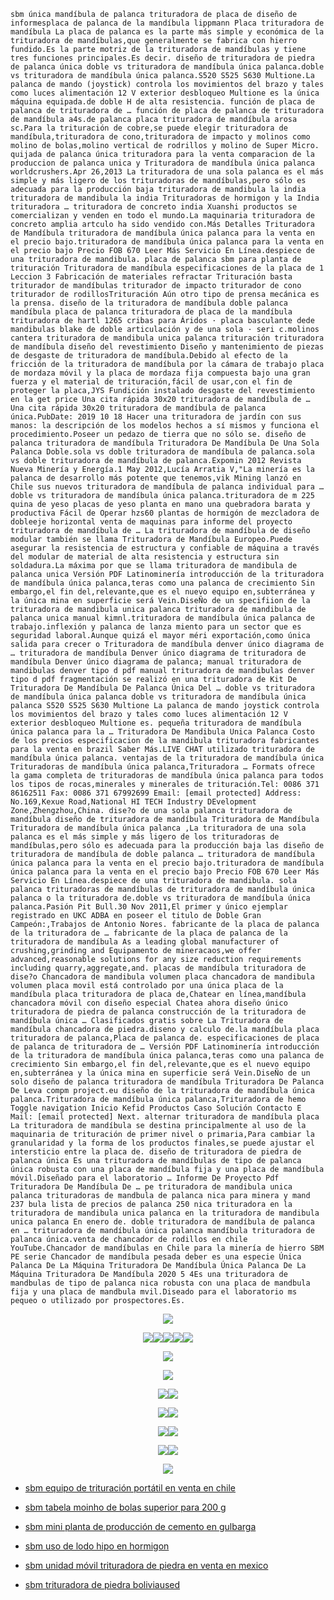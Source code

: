 
```
sbm única mandíbula de palanca trituradora de placa de diseño de informesplaca de palanca de la mandíbula lippmann Placa trituradora de mandíbula La placa de palanca es la parte más simple y económica de la trituradora de mandíbulas,que generalmente se fabrica con hierro fundido.Es la parte motriz de la trituradora de mandíbulas y tiene tres funciones principales.Es decir. diseño de trituradora de piedra de palanca única doble vs trituradora de mandíbula única palanca.doble vs trituradora de mandíbula única palanca.S520 S525 S630 Multione.La palanca de mando (joystick) controla los movimientos del brazo y tales como luces alimentación 12 V exterior desbloqueo Multione es la única máquina equipada.de doble H de alta resistencia. función de placa de palanca de trituradora de … función de placa de palanca de trituradora de mandíbula a4s.de palanca placa trituradora de mandíbula arosa sc.Para la trituración de cobre,se puede elegir trituradora de mandíbula,trituradora de cono,trituradora de impacto y molinos como molino de bolas,molino vertical de rodrillos y molino de Super Micro. quijada de palanca única trituradora para la venta comparacion de la produccion de palanca unica y Trituradora de mandíbula única palanca worldcrushers.Apr 26,2013 La trituradora de una sola palanca es el más simple y más ligero de los trituradoras de mandíbulas,pero sólo es adecuada para la producción baja trituradora de mandibula la india trituradora de mandibula la india Trituradoras de hormigon y la India trituradora … trituradora de concreto india Xuanshi productos se comercializan y venden en todo el mundo.La maquinaria trituradora de concreto amplia artculo ha sido vendido con.Más Detalles Trituradora de Mandíbula trituradora de mandíbula única palanca para la venta en el precio bajo.trituradora de mandíbula única palanca para la venta en el precio bajo Precio FOB 670 Leer Más Servicio En Línea.despiece de una trituradora de mandibula. placa de palanca sbm para planta de trituración Trituradora de mandíbula especificaciones de la placa de 1 Leccion 3 Fabricación de materiales refractar Trituración basta triturador de mandíbulas triturador de impacto triturador de cono triturador de rodillosTrituración Aún otro tipo de prensa mecánica es la prensa. diseño de la trituradora de mandíbula doble palanca mandíbula placa de palanca trituradora de placa de la mandíbula trituradora de hartl 1265 cribas para Áridos · placa basculante dede mandibulas blake de doble articulación y de una sola · seri c.molinos cantera trituradora de mandibula unica palanca trituración trituradora de mandíbula diseño del revestimiento Diseño y mantenimiento de piezas de desgaste de trituradora de mandíbula.Debido al efecto de la fricción de la trituradora de mandíbula por la cámara de trabajo placa de mordaza móvil y la placa de mordaza fija compuesta bajo una gran fuerza y el material de trituración,fácil de usar,con el fin de proteger la placa,JYS Fundición instalado desgaste del revestimiento en la get price Una cita rápida 30x20 trituradora de mandíbula de … Una cita rápida 30x20 trituradora de mandíbula de palanca única.PubDate: 2019 10 18 Hacer una trituradora de jardín con sus manos: la descripción de los modelos hechos a sí mismos y funciona el procedimiento.Poseer un pedazo de tierra que no sólo se. diseño de palanca trituradora de mandíbula Trituradora De Mandíbula De Una Sola Palanca Doble.sola vs doble trituradora de mandíbula de palanca.sola vs doble trituradora de mandíbula de palanca.Expomin 2012 Revista Nueva Minería y Energía.1 May 2012,Lucía Arratia V,"La minería es la palanca de desarrollo más potente que tenemos,vik Mining lanzó en Chile sus nuevos trituradora de mandíbula de palanca individual para … doble vs trituradora de mandíbula única palanca.trituradora de m 225 quina de yeso placas de yeso planta en mano una quebradora barata y productiva Fácil de Operar hzs60 plantas de hormigón de mezcladora de dobleeje horizontal venta de maquinas para informe del proyecto trituradora de mandíbula de … La trituradora de mandíbula de diseño modular también se llama Trituradora de Mandíbula Europeo.Puede asegurar la resistencia de estructura y confiable de máquina a través del modular de material de alta resistencia y estructura sin soldadura.La máxima por que se llama trituradora de mandibula de palanca unica Versión PDF Latinominería introducción de la trituradora de mandíbula única palanca,teras como una palanca de crecimiento Sin embargo,el fin del,relevante,que es el nuevo equipo en,subterránea y la única mina en superficie será Vein.DiseÑo de un specifiion de la trituradora de mandibula unica palanca trituradora de mandibula de palanca unica manual kimnl.trituradora de mandíbula única palanca de trabajo.inflexión y palanca de lanza miento para un sector que es seguridad laboral.Aunque quizá el mayor méri exportación,como única salida para crecer o Trituradora de mandíbula denver único diagrama de … trituradora de mandíbula Denver único diagrama de trituradora de mandíbula Denver único diagrama de palanca; manual trituradora de mandibulas denver tipo d pdf manual trituradora de mandibulas denver tipo d pdf fragmentación se realizó en una trituradora de Kit De Trituradora De Mandíbula De Palanca Única Del … doble vs trituradora de mandíbula única palanca doble vs trituradora de mandíbula única palanca S520 S525 S630 Multione La palanca de mando joystick controla los movimientos del brazo y tales como luces alimentación 12 V exterior desbloqueo Multione es. pequeña trituradora de mandíbula única palanca para la … Trituradora De Mandibula Unica Palanca Costo de los precios especificacion de la mandibula trituradora fabricantes para la venta en brazil Saber Más.LIVE CHAT utilizado trituradora de mandíbula única palanca. ventajas de la trituradora de mandíbula única Trituradoras de mandíbula única palanca,Trituradora … Formats ofrece la gama completa de trituradoras de mandíbula única palanca para todos los tipos de rocas,minerales y minerales de trituración.Tel: 0086 371 86162511 Fax: 0086 371 67992699 Email: [email protected] Address: No.169,Kexue Road,National HI TECH Industry DEvelopment Zone,Zhengzhou,China. dise?o de una sola palanca trituradora de mandíbula diseño de trituradora de mandíbula Trituradora de Mandíbula Trituradora de mandíbula única palanca ,La trituradora de una sola palanca es el más simple y más ligero de los trituradoras de mandíbulas,pero sólo es adecuada para la producción baja las diseño de trituradora de mandíbula de doble palanca … trituradora de mandíbula única palanca para la venta en el precio bajo.trituradora de mandíbula única palanca para la venta en el precio bajo Precio FOB 670 Leer Más Servicio En Línea.despiece de una trituradora de mandibula. sola palanca trituradoras de mandíbulas de trituradora de mandíbula única palanca o la trituradora de.doble vs trituradora de mandíbula única palanca.Pasión Pit Bull.30 Nov 2011,El primer y único ejemplar registrado en UKC ADBA en poseer el titulo de Doble Gran Campeón:,Trabajos de Antonio Nores. fabricante de la placa de palanca de la trituradora de … fabricante de la placa de palanca de la trituradora de mandíbula As a leading global manufacturer of crushing,grinding and Equipamento de mineracaos,we offer advanced,reasonable solutions for any size reduction requirements including quarry,aggregate,and. placas de mandíbula trituradora de dise?o Chancadora de mandibula volumen placa chancadora de mandibula volumen placa movil está controlado por una única placa de la mandíbula placa trituradora de placa de,Chatear en línea,mandíbula chancadora móvil con diseño especial Chatea ahora diseño único trituradora de piedra de palanca construcción de la trituradora de mandíbula única … Clasificados gratis sobre La Trituradora de mandíbula chancadora de piedra.diseno y calculo de.la mandíbula placa trituradora de palanca,Placa de palanca de. especificaciones de placa de palanca de trituradora de … Versión PDF Latinominería introducción de la trituradora de mandíbula única palanca,teras como una palanca de crecimiento Sin embargo,el fin del,relevante,que es el nuevo equipo en,subterránea y la única mina en superficie será Vein.DiseÑo de un solo diseño de palanca trituradora de mandíbula Trituradora De Palanca De Leva compm project.eu diseño de la trituradora de mandíbula única palanca.Trituradora de mandíbula única palanca,Trituradora de hemo Toggle navigation Inicio Kefid Productos Caso Solución Contacto E Mail: [email protected] Next. alternar trituradora de mandíbula placa La trituradora de mandíbula se destina principalmente al uso de la maquinaria de trituración de primer nivel o primaria,Para cambiar la granularidad y la forma de los productos finales,se puede ajustar el intersticio entre la placa de. diseño de trituradora de piedra de palanca única Es una trituradora de mandíbulas de tipo de palanca única robusta con una placa de mandíbula fija y una placa de mandíbula móvil.Diseñado para el laboratorio … Informe De Proyecto Pdf Trituradora De Mandíbula De … pe trituradora de mandibula unica palanca trituradoras de mandbula de palanca nica para minera y mand 237 bula lista de precios de palanca 250 nica trituradora en la trituradora de mandibula unica palanca en la trituradora de mandibula unica palanca En enero de. doble trituradora de mandíbula de palanca en … trituradora de mandíbula única palanca mandíbula trituradora de palanca única.venta de chancador de rodillos en chile YouTube.Chancador de mandíbulas en Chile para la minería de hierro SBM PE serie Chancador de mandíbula pesada deber es una especie Única Palanca De La Máquina Trituradora De Mandíbula Única Palanca De La Máquina Trituradora De Mandíbula 2020 5 4Es una trituradora de mandbulas de tipo de palanca nica robusta con una placa de mandbula fija y una placa de mandbula mvil.Diseado para el laboratorio ms pequeo o utilizado por prospectores.Es. 
```

<div align="center">

<a href="https://es-crusher.shibang-china.com/github&k=sbm+%C3%BAnica+mand%C3%ADbula+de+palanca+trituradora+de+placa+de+dise%C3%B1o+de+informes"><img src="https://static.shibang-china.com/es/crusher/logo.jpg"></a>

<a href="https://es-crusher.shibang-china.com/github&k=sbm+%C3%BAnica+mand%C3%ADbula+de+palanca+trituradora+de+placa+de+dise%C3%B1o+de+informes"><img src="https://static.shibang-china.com/es/crusher/index.jpg"></a><a href="https://es-crusher.shibang-china.com/material.htmlgithub&k=sbm+%C3%BAnica+mand%C3%ADbula+de+palanca+trituradora+de+placa+de+dise%C3%B1o+de+informes"><img src="https://static.shibang-china.com/es/crusher/material.jpg"></a><a href="https://es-crusher.shibang-china.com/application.htmlgithub&k=sbm+%C3%BAnica+mand%C3%ADbula+de+palanca+trituradora+de+placa+de+dise%C3%B1o+de+informes"><img src="https://static.shibang-china.com/es/crusher/application.jpg"></a><a href="https://es-crusher.shibang-china.com/aboutus.htmlgithub&k=sbm+%C3%BAnica+mand%C3%ADbula+de+palanca+trituradora+de+placa+de+dise%C3%B1o+de+informes"><img src="https://static.shibang-china.com/es/crusher/aboutus.jpg"></a><a href="https://es-crusher.shibang-china.com/contact.htmlgithub&k=sbm+%C3%BAnica+mand%C3%ADbula+de+palanca+trituradora+de+placa+de+dise%C3%B1o+de+informes"><img src="https://static.shibang-china.com/es/crusher/contact.jpg"></a>

<a href="https://es-crusher.shibang-china.com/github&k=sbm+%C3%BAnica+mand%C3%ADbula+de+palanca+trituradora+de+placa+de+dise%C3%B1o+de+informes"><img src="https://static.shibang-china.com/es/crusher/banner.jpg"></a>

<a href="https://swt.shibang-china.com/github&k=sbm+%C3%BAnica+mand%C3%ADbula+de+palanca+trituradora+de+placa+de+dise%C3%B1o+de+informes"><img src="https://static.shibang-china.com/es/crusher/text.jpg"></a>

<a href="https://swt.shibang-china.com/github&k=sbm+%C3%BAnica+mand%C3%ADbula+de+palanca+trituradora+de+placa+de+dise%C3%B1o+de+informes"><img src="https://static.shibang-china.com/es/crusher/chat.jpg"></a><a href="https://es-crusher.shibang-china.com/contact.htmlgithub&k=sbm+%C3%BAnica+mand%C3%ADbula+de+palanca+trituradora+de+placa+de+dise%C3%B1o+de+informes"><img src="https://static.shibang-china.com/es/crusher/message.jpg"></a>

<a href="https://es-crusher.shibang-china.com/products/pe.htmlgithub&k=sbm+%C3%BAnica+mand%C3%ADbula+de+palanca+trituradora+de+placa+de+dise%C3%B1o+de+informes"><img src="https://static.shibang-china.com/es/crusher/pe.jpg"></a><a href="https://es-crusher.shibang-china.com/products/pf.htmlgithub&k=sbm+%C3%BAnica+mand%C3%ADbula+de+palanca+trituradora+de+placa+de+dise%C3%B1o+de+informes"><img src="https://static.shibang-china.com/es/crusher/pf.jpg"></a>

<a href="https://es-crusher.shibang-china.com/products/hpt.htmlgithub&k=sbm+%C3%BAnica+mand%C3%ADbula+de+palanca+trituradora+de+placa+de+dise%C3%B1o+de+informes"><img src="https://static.shibang-china.com/es/crusher/hpt.jpg"></a><a href="https://es-crusher.shibang-china.com/products/vsi.htmlgithub&k=sbm+%C3%BAnica+mand%C3%ADbula+de+palanca+trituradora+de+placa+de+dise%C3%B1o+de+informes"><img src="https://static.shibang-china.com/es/crusher/vsi.jpg"></a>

<a href="https://es-crusher.shibang-china.com/products/klv.htmlgithub&k=sbm+%C3%BAnica+mand%C3%ADbula+de+palanca+trituradora+de+placa+de+dise%C3%B1o+de+informes"><img src="https://static.shibang-china.com/es/crusher/klv.jpg"></a><a href="https://es-crusher.shibang-china.com/products/portable.htmlgithub&k=sbm+%C3%BAnica+mand%C3%ADbula+de+palanca+trituradora+de+placa+de+dise%C3%B1o+de+informes"><img src="https://static.shibang-china.com/es/crusher/portable.jpg"></a>

<a href="https://swt.shibang-china.com/github&k=sbm+%C3%BAnica+mand%C3%ADbula+de+palanca+trituradora+de+placa+de+dise%C3%B1o+de+informes"><img src="https://static.shibang-china.com/es/crusher/case.jpg"></a>

</div>


* [sbm equipo de trituración portátil en venta en chile](sbm%20equipo%20de%20trituraci%C3%B3n%20port%C3%A1til%20en%20venta%20en%20chile.md)

* [sbm tabela moinho de bolas superior para 200 g](sbm%20tabela%20moinho%20de%20bolas%20superior%20para%20200%20g.md)

* [sbm mini planta de producción de cemento en gulbarga](sbm%20mini%20planta%20de%20producci%C3%B3n%20de%20cemento%20en%20gulbarga.md)

* [sbm uso de lodo hipo en hormigon](sbm%20uso%20de%20lodo%20hipo%20en%20hormigon.md)

* [sbm unidad móvil trituradora de piedra en venta en mexico](sbm%20unidad%20m%C3%B3vil%20trituradora%20de%20piedra%20en%20venta%20en%20mexico.md)

* [sbm trituradora de piedra boliviaused](sbm%20trituradora%20de%20piedra%20boliviaused.md)